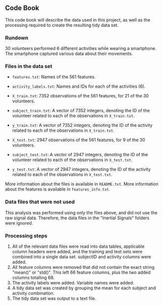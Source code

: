 ## Code Book

This code book will describe the data used in this project, as well as the processing required to create the resulting tidy data set.

### Rundown

30 volunteers performed 6 different activities while wearing a smartphone. The smartphone captured various data about their movements.

### Files in the data set

* `features.txt`: Names of the 561 features.
* `activity_labels.txt`: Names and IDs for each of the activities (6).

* `X_train.txt`: 7352 observations of the 561 features, for 21 of the 30 volunteers.
* `subject_train.txt`: A vector of 7352 integers, denoting the ID of the volunteer related to each of the observations in `X_train.txt`.
* `y_train.txt`: A vector of 7352 integers, denoting the ID of the activity related to each of the observations in `X_train.txt`.

* `X_test.txt`: 2947 observations of the 561 features, for 9 of the 30 volunteers.
* `subject_test.txt`: A vector of 2947 integers, denoting the ID of the volunteer related to each of the observations in `X_test.txt`.
* `y_test.txt`: A vector of 2947 integers, denoting the ID of the activity related to each of the observations in `X_test.txt`.

More information about the files is available in `README.txt`. More information about the features is available in `features_info.txt`.

### Data files that were not used

This analysis was performed using only the files above, and did not use the raw signal data. Therefore, the data files in the "Inertial Signals" folders were ignored.

### Processing steps

1. All of the relevant data files were read into data tables, applicable column headers were added, and the training and test sets were combined into a single data set. subjectID and activity columns were added.
2. All feature columns were removed that did not contain the exact string "mean()" or "std()". This left 66 feature columns, plus the two added columns totalling 68.
3. The activity labels were added. Variable names were added.
4. A tidy data set was created by grouping the mean for each subject and activity combination.
5. The tidy data set was output to a text file.
